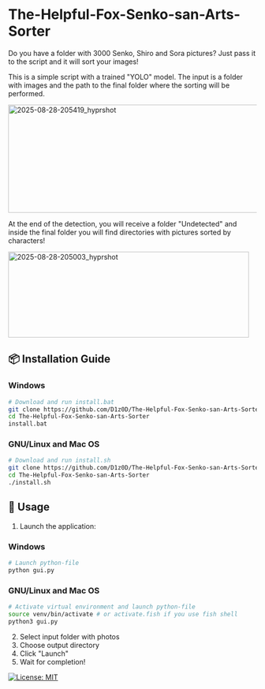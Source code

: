 # The-Helpful-Fox-Senko-san-Arts-Sorter
Do you have a folder with 3000 Senko, Shiro and Sora pictures? Just pass it to the script and it will sort your images!

This is a simple script with a trained "YOLO" model. The input is a folder with images and the path to the final folder where the sorting will be performed.

<img width="573" height="219" alt="2025-08-28-205419_hyprshot" src="https://github.com/user-attachments/assets/9406ffe7-7f4f-4c81-ac88-1ef67058fc16" />

At the end of the detection, you will receive a folder "Undetected" and inside the final folder you will find directories with pictures sorted by characters!

<img width="488" height="174" alt="2025-08-28-205003_hyprshot" src="https://github.com/user-attachments/assets/e1d358d4-6e22-4fb4-8381-fa30ce403d10" />

## 📦 Installation Guide

### Windows
```bash
# Download and run install.bat
git clone https://github.com/D1z0D/The-Helpful-Fox-Senko-san-Arts-Sorter.git
cd The-Helpful-Fox-Senko-san-Arts-Sorter
install.bat
```

### GNU/Linux and Mac OS
```bash
# Download and run install.sh
git clone https://github.com/D1z0D/The-Helpful-Fox-Senko-san-Arts-Sorter.git
cd The-Helpful-Fox-Senko-san-Arts-Sorter
./install.sh
```

## 🚀 Usage

1. Launch the application:

### Windows
```bash
# Launch python-file
python gui.py
```

### GNU/Linux and Mac OS
```bash
# Activate virtual environment and launch python-file
source venv/bin/activate # or activate.fish if you use fish shell
python3 gui.py
```

2. Select input folder with photos
3. Choose output directory
4. Click "Launch"
5. Wait for completion!

[![License: MIT](https://img.shields.io/badge/License-MIT-yellow.svg)](https://opensource.org/licenses/MIT)






